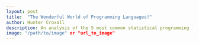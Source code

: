 ```yaml
---
layout: post
title:  "The Wonderful World of Programming Languages!"
author: Hunter Croxall
description: An analysis of the 5 most common statistical programming languages
image: "/path/to/image" or "url_to_image"
--- 
```


